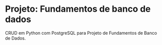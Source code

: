 # Projeto: Fundamentos de banco de dados
CRUD em Python com PostgreSQL para Projeto de Fundamentos de Banco de Dados.
